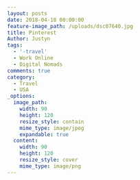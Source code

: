 ```yaml
---
layout: posts
date: 2018-04-18 00:00:00
feature-image_path: /uploads/dsc07640.jpg
title: Pinterest
Author: Justyn
tags:
  - '-travel'
  - Work Online
  - Digital Nomads
comments: true
category:
  - Travel
  - USA
_options:
  image_path:
    width: 90
    height: 120
    resize_style: contain
    mime_type: image/jpeg
    expandable: true
  content:
    width: 90
    height: 120
    resize_style: cover
    mime_type: image/png
---
```

